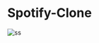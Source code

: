 # Spotify-Clone


![ss](https://github.com/shreyasanap/Spotify-Clone/assets/121751187/028de197-22b1-4b62-8571-d7e26d2ee40d)
